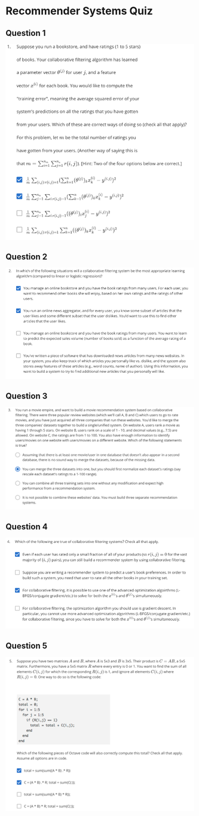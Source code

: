# Recommender Systems Quiz

Question 1
----------
![Question 1](RS-Question1.png)

Question 2
----------
![Question 2](RS-Question2.png)

Question 3
----------
![Question 3](RS-Question3.png)

Question 4
----------
![Question 4](RS-Question4.png)

Question 5
----------
![Question 5](RS-Question5.png)